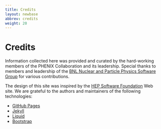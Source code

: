 ```yaml
---
title: Credits
layout: newbase
abbrev: credits
weight: 20
---
```


# Credits

Information collected here was provided and curated by the hard-working members of the PHENIX Collaboration and its leadership.
Special thanks to members and leadership of the <a href="https://npps.bnl.gov/">BNL Nuclear and Particle Physics Software Group</a> for various contributions.

The design of this site was inspired by the <a href="http://hepsoftwarefoundation.org/">HEP Software Foundation</a> Web site.
We are grateful to the authors and maintainers of the following technologies:
* <a href="https://pages.github.com/">GitHub Pages</a>
* <a href="http://jekyllrb.com/">Jekyll</a>
* <a href="https://shopify.github.io/liquid/">Liquid</a>
* <a href="http://getbootstrap.com/">Bootstrap</a>

